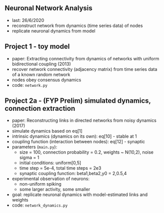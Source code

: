 ## Neuronal Network Analysis

* last: 26/6/2020
* reconstruct network from dynamics (time series data) of nodes
* replicate neuronal dynamics from model

## Project 1 - toy model

* paper: Extracting connectivity from dynamics of networks with uniform bidirectional coupling (2013)
* recover network connectivity (adjacency matrix) from time series data of a known random network
* nodes obey consensus dynamics
* code: ``network.py``

## Project 2a - (FYP Prelim) simulated dynamics, connection extraction

* paper: Reconstructing links in directed networks from noisy dynamics (2017)
* simulate dynamics based on eq[1]
* intrinsic dynamics (dynamics on its own): eq[10] - stable at 1
* coupling function (interaction between nodes): eq[12] - synaptic
* parameters (``main.py``):
    - size = 100, connection probability = 0.2, weights ~ N(10,2), noise sigma = 1
    - initial conditions: uniform[0,5]
    - time step = 5e-4, total time steps = 2e3
    - synaptic coupling function: beta1,beta2,y0 = 2,0.5,4
* experimental observation of neurons:
    - non-uniform spiking
    - some larger activity, some smaller
* goal: replicate neuronal dynamics with model-estimated links and weights
* code: ``network_dynamics.py``
